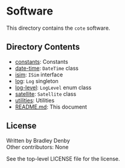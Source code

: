 # Software

This directory contains the `cote` software.

## Directory Contents

* [constants](constants/README.md): Constants
* [date-time](date-time/README.md): `DateTime` class
* [isim](isim/README.md): `ISim` interface
* [log](log/README.md): `Log` singleton
* [log-level](log-level/README.md): `LogLevel` enum class
* [satellite](satellite/README.md): `Satellite` class
* [utilities](utilities/README.md): Utilities
* [README.md](README.md): This document

## License

Written by Bradley Denby  
Other contributors: None

See the top-level LICENSE file for the license.
